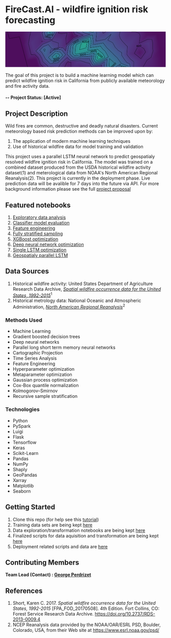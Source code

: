 # FireCast.AI - wildfire ignition risk forecasting

![Heatmap banner](https://github.com/gperdrizet/firecast.ai/blob/master/project_info/figures/heatmap_cropped.png?raw=true)

The goal of this project is to build a machine learning model which can predict wildfire ignition risk in California from publicly available meteorology and fire activity data.

#### -- Project Status: [Active]

## Project Description

Wild fires are common, destructive and deadly natural disasters. Current meteorology based risk prediction methods can be improved upon by: 

1. The application of modern machine learning techniques
2. Use of historical wildfire data for model training and validation

This project uses a parallel LSTM neural network to predict geospatialy resolved wildfire ignition risk in California. The model was trained on a combined dataset produced from the USDA historical wildfire activity dataset(1) and meterological data from NOAA's North American Regional Reanalysis(2). This project is currently in the deployment phase. Live prediction data will be avalible for 7 days into the future via API. For more background information please see the full [project proposal](https://github.com/gperdrizet/wildfire_production/tree/master/project_info/project_proposal.md)

## Featured notebooks
1. [Exploratory data analysis](https://github.com/gperdrizet/wildfire_production/tree/master/notebooks/01-exploratory_data_analysis.ipynb)
2. [Classifier model evaluation](https://github.com/gperdrizet/wildfire_production/tree/master/notebooks/02-classifier_model_selection.ipynb)
3. [Feature engineering](https://github.com/gperdrizet/wildfire_production/tree/master/notebooks/03-add_features.ipynb)
4. [Fully stratified sampling](https://github.com/gperdrizet/wildfire_production/tree/master/notebooks/04-recursive_sampling.ipynb)
5. [XGBoost optimization](https://github.com/gperdrizet/wildfire_production/tree/master/notebooks/05-XGBoost_optimization.ipynb)
6. [Deep neural network optimization](https://github.com/gperdrizet/wildfire_production/tree/master/notebooks/06-deep_neural_network_optimization.ipynb)
7. [Single LSTM optimization](https://github.com/gperdrizet/wildfire_production/tree/master/notebooks/07-single_LSTM_optimization.ipynb)
8. [Geospatialy parallel LSTM](https://github.com/gperdrizet/wildfire_production/tree/master/notebooks/08-parallel_LSTM.ipynb)

## Data Sources
1. Historical wildfire activity: United States Department of Agriculture Research Data Archive, [*Spatial wildfire occurrence data for the United States, 1992-2015*](https://www.fs.usda.gov/rds/archive/catalog/RDS-2013-0009.4)<sup>1</sup>
2. Historical metrology data: National Oceanic and Atmospheric Administration, [*North American Regional Reanalysis*](https://catalog.data.gov/dataset/ncep-north-american-regional-reanalysis-narr)<sup>2</sup>


### Methods Used

* Machine Learning
* Gradient boosted decision trees
* Deep neural networks
* Parallel long short term memory neural networks
* Cartographic Projection
* Time Series Analysis
* Feature Engineering
* Hyperparameter optimization
* Metaparameter optimization
* Gaussian process optimization
* Cox-Box quantile normalization
* Kolmogorov–Smirnov
* Recursive sample stratification

### Technologies

* Python
* PySpark
* Luigi
* Flask
* Tensorflow
* Keras
* Scikit-Learn
* Pandas
* NumPy
* Shaply
* GeoPandas
* Xarray
* Matplotlib
* Seaborn

## Getting Started

1. Clone this repo (for help see this [tutorial](https://help.github.com/articles/cloning-a-repository/))
2. Training data sets are being kept [here](https://www.perdrizet.org/data/wildfire/)
3. Data exploration/transformation notebooks are being kept [here](https://github.com/gperdrizet/wildfire_production/tree/master/notebooks)
4. Finalized scripts for data aquisition and transformation are being kept [here](https://github.com/gperdrizet/wildfire_production/tree/master/training_data_pipeline)
5. Deployment related scripts and data are [here](https://github.com/gperdrizet/wildfire_production/tree/master/deployment)


## Contributing Members

**Team Lead (Contact) : [George Perdrizet](https://github.com/gperdrizet)**

## References
1. Short, Karen C. 2017. *Spatial wildfire occurrence data for the United States, 1992-2015* [FPA_FOD_20170508]. 4th Edition. Fort Collins, CO: Forest Service Research Data Archive. https://doi.org/10.2737/RDS-2013-0009.4
2. NCEP Reanalysis data provided by the NOAA/OAR/ESRL PSD, Boulder, Colorado, USA, from their Web site at https://www.esrl.noaa.gov/psd/
